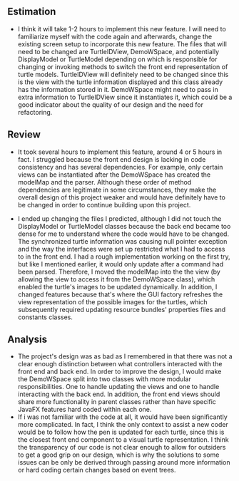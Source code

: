 ## Estimation

 * I think it will take 1-2 hours to implement this new feature. I will need to familiarize myself with the code again and afterwards, change the existing screen setup to incorporate this new feature. The files that will need to be changed are TurtleIDView, DemoWSpace, and potentially DisplayModel or TurtleModel depending on which is responsible for changing or invoking methods to switch the front end representation of turtle models. TurtleIDView will definitely need to be changed since this is the view with the turtle information displayed and this class already has the information stored in it. DemoWSpace might need to pass in extra information to TurtleIDView since it instantiates it, which could be a good indicator about the quality of our design and the need for refactoring.

## Review
 * It took several hours to implement this feature, around 4 or 5 hours in fact. I struggled because the front end design is lacking in code consistency and has several dependencies. For example, only certain views can be instantiated after the DemoWSpace has created the modelMap and the parser. Although these order of method dependencies are legitimate in some circumstances, they make the overall design of this project weaker and would have definitely have to be changed in order to continue building upon this project.
 
 * I ended up changing the files I predicted, although I did not touch the DisplayModel or TurtleModel classes because the back end became too dense for me to understand where the code would have to be changed. The synchronized turtle information was causing null pointer exception and the way the interfaces were set up restricted what I had to access to in the front end. I had a rough implementation working on the first try, but like I mentioned earlier, it would only update after a command had been parsed. Therefore, I moved the modelMap into the the view (by allowing the view to access it from the DemoWSpace class), which enabled the turtle's images to be updated dynamically. In addition, I changed features because that's where the GUI factory refreshes the view representation of the possible images for the turtles, which subsequently required updating resource bundles' properties files and constants classes. 

## Analysis

 * The project's design was as bad as I remembered in that there was not a clear enough distinction between what controllers interacted with the front end and back end. In order to improve the design, I would make the DemoWSpace split into two classes with more modular responsibilities. One to handle updating the views and one to handle interacting with the back end. In addition, the front end views should share more functionality in parent classes rather than have specific JavaFX features hard coded within each one.
 * If i was not familiar with the code at all, it would have been significantly more complicated. In fact, I think the only context to assist a new coder would be to follow how the pen is updated for each turtle, since this is the closest front end component to a visual turtle representation. I think the transparency of our code is not clear enough to allow for outsiders to get a good grip on our design, which is why the solutions to some issues can be only be derived through passing around more information or hard coding certain changes based on event trees. 